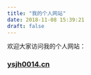 ```yaml
---
title: "我的个人网站"
date: 2018-11-08 15:39:21
draft: false
---
```

欢迎大家访问我的个人网站：

### [ysjh0014.cn](http://web.ysjh0014.cn)
